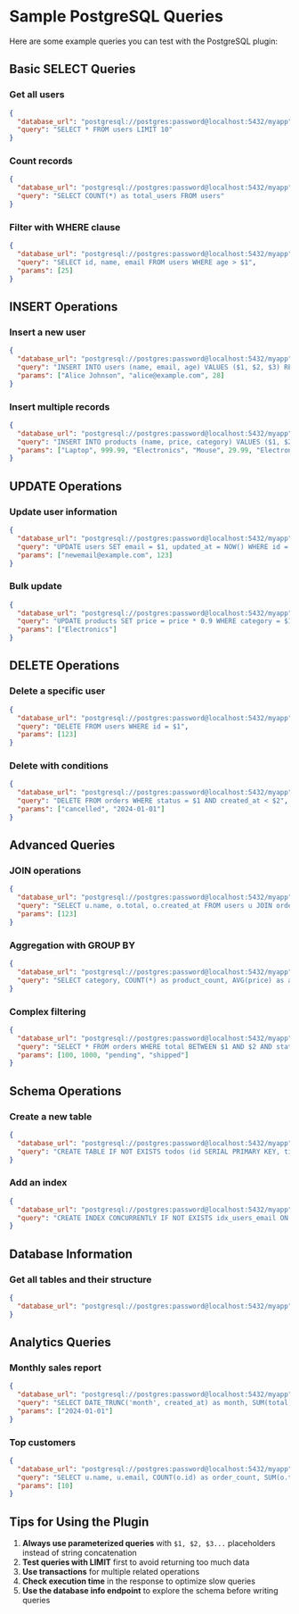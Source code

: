 # Sample PostgreSQL Queries

Here are some example queries you can test with the PostgreSQL plugin:

## Basic SELECT Queries

### Get all users
```json
{
  "database_url": "postgresql://postgres:password@localhost:5432/myapp",
  "query": "SELECT * FROM users LIMIT 10"
}
```

### Count records
```json
{
  "database_url": "postgresql://postgres:password@localhost:5432/myapp",
  "query": "SELECT COUNT(*) as total_users FROM users"
}
```

### Filter with WHERE clause
```json
{
  "database_url": "postgresql://postgres:password@localhost:5432/myapp",
  "query": "SELECT id, name, email FROM users WHERE age > $1",
  "params": [25]
}
```

## INSERT Operations

### Insert a new user
```json
{
  "database_url": "postgresql://postgres:password@localhost:5432/myapp",
  "query": "INSERT INTO users (name, email, age) VALUES ($1, $2, $3) RETURNING id",
  "params": ["Alice Johnson", "alice@example.com", 28]
}
```

### Insert multiple records
```json
{
  "database_url": "postgresql://postgres:password@localhost:5432/myapp",
  "query": "INSERT INTO products (name, price, category) VALUES ($1, $2, $3), ($4, $5, $6)",
  "params": ["Laptop", 999.99, "Electronics", "Mouse", 29.99, "Electronics"]
}
```

## UPDATE Operations

### Update user information
```json
{
  "database_url": "postgresql://postgres:password@localhost:5432/myapp",
  "query": "UPDATE users SET email = $1, updated_at = NOW() WHERE id = $2",
  "params": ["newemail@example.com", 123]
}
```

### Bulk update
```json
{
  "database_url": "postgresql://postgres:password@localhost:5432/myapp",
  "query": "UPDATE products SET price = price * 0.9 WHERE category = $1",
  "params": ["Electronics"]
}
```

## DELETE Operations

### Delete a specific user
```json
{
  "database_url": "postgresql://postgres:password@localhost:5432/myapp",
  "query": "DELETE FROM users WHERE id = $1",
  "params": [123]
}
```

### Delete with conditions
```json
{
  "database_url": "postgresql://postgres:password@localhost:5432/myapp",
  "query": "DELETE FROM orders WHERE status = $1 AND created_at < $2",
  "params": ["cancelled", "2024-01-01"]
}
```

## Advanced Queries

### JOIN operations
```json
{
  "database_url": "postgresql://postgres:password@localhost:5432/myapp",
  "query": "SELECT u.name, o.total, o.created_at FROM users u JOIN orders o ON u.id = o.user_id WHERE u.id = $1",
  "params": [123]
}
```

### Aggregation with GROUP BY
```json
{
  "database_url": "postgresql://postgres:password@localhost:5432/myapp",
  "query": "SELECT category, COUNT(*) as product_count, AVG(price) as avg_price FROM products GROUP BY category"
}
```

### Complex filtering
```json
{
  "database_url": "postgresql://postgres:password@localhost:5432/myapp",
  "query": "SELECT * FROM orders WHERE total BETWEEN $1 AND $2 AND status IN ($3, $4) ORDER BY created_at DESC",
  "params": [100, 1000, "pending", "shipped"]
}
```

## Schema Operations

### Create a new table
```json
{
  "database_url": "postgresql://postgres:password@localhost:5432/myapp",
  "query": "CREATE TABLE IF NOT EXISTS todos (id SERIAL PRIMARY KEY, title TEXT NOT NULL, completed BOOLEAN DEFAULT FALSE, created_at TIMESTAMP DEFAULT NOW())"
}
```

### Add an index
```json
{
  "database_url": "postgresql://postgres:password@localhost:5432/myapp",
  "query": "CREATE INDEX CONCURRENTLY IF NOT EXISTS idx_users_email ON users(email)"
}
```

## Database Information

### Get all tables and their structure
```json
{
  "database_url": "postgresql://postgres:password@localhost:5432/myapp"
}
```

## Analytics Queries

### Monthly sales report
```json
{
  "database_url": "postgresql://postgres:password@localhost:5432/myapp",
  "query": "SELECT DATE_TRUNC('month', created_at) as month, SUM(total) as total_sales, COUNT(*) as order_count FROM orders WHERE created_at >= $1 GROUP BY month ORDER BY month",
  "params": ["2024-01-01"]
}
```

### Top customers
```json
{
  "database_url": "postgresql://postgres:password@localhost:5432/myapp",
  "query": "SELECT u.name, u.email, COUNT(o.id) as order_count, SUM(o.total) as total_spent FROM users u JOIN orders o ON u.id = o.user_id GROUP BY u.id, u.name, u.email ORDER BY total_spent DESC LIMIT $1",
  "params": [10]
}
```

## Tips for Using the Plugin

1. **Always use parameterized queries** with `$1, $2, $3...` placeholders instead of string concatenation
2. **Test queries with LIMIT** first to avoid returning too much data
3. **Use transactions** for multiple related operations
4. **Check execution time** in the response to optimize slow queries
5. **Use the database info endpoint** to explore the schema before writing queries